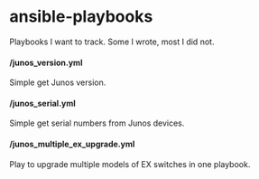 # ansible-playbooks
Playbooks I want to track. Some I wrote, most I did not.

#### /junos_version.yml
Simple get Junos version. 

#### /junos_serial.yml
Simple get serial numbers from Junos devices. 

#### /junos_multiple_ex_upgrade.yml
Play to upgrade multiple models of EX switches in one playbook.